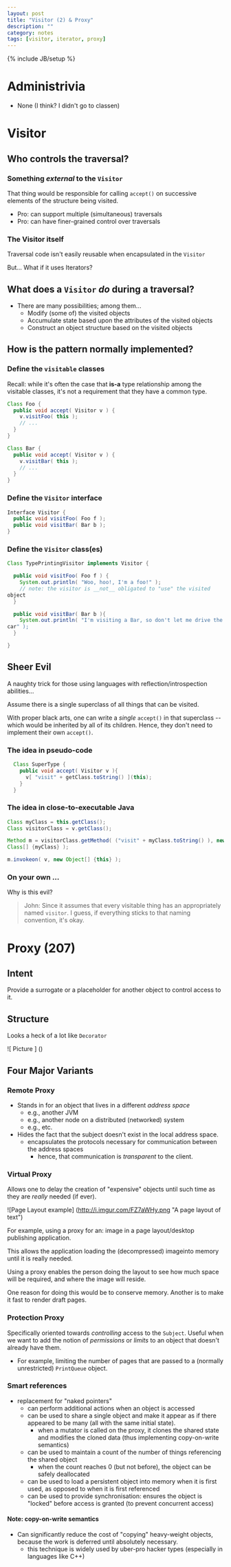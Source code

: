 ```yaml
---
layout: post
title: "Visitor (2) & Proxy"
description: ""
category: notes
tags: [visitor, iterator, proxy]
---
```

{% include JB/setup %}

# Administrivia 

* None (I think? I didn't go to classen)

# Visitor

## Who controls the traversal?

###  Something *external* to the `Visitor`

That thing would be responsible for calling `accept()` on
    successive elements of the structure being visited. 

* Pro: can support multiple (simultaneous) traversals
* Pro: can have finer-grained control over traversals

### The Visitor itself

Traversal code isn't easily reusable when encapsulated in the `Visitor`

But... What if it uses Iterators? 

## What does a `Visitor` *do* during a traversal?

* There are many possibilities; among them...
  - Modify (some of) the visited objects
  - Accumulate state based upon the attributes of the visited objects
  - Construct an object structure based on the visited objects

## How is the pattern normally implemented? 

### Define the `visitable` classes

Recall: while it's often the case that __is-a__ type relationship among
the visitable classes, it's not a requirement that they have a common
type.

``` java
Class Foo {
  public void accept( Visitor v ) {
    v.visitFoo( this );
    // ...
  }
}

Class Bar {
  public void accept( Visitor v ) {
    v.visitBar( this );
    // ...
  }
}
```

### Define the `Visitor` interface

``` java
Interface Visitor {
  public void visitFoo( Foo f );
  public void visitBar( Bar b );
}
```

### Define the `Visitor` class(es)

``` java
Class TypePrintingVisitor implements Visitor {

  public void visitFoo( Foo f ) {
    System.out.println( "Woo, hoo!, I'm a foo!" );
    // note: the visitor is __not__ obligated to "use" the visited
object
  }

  public void visitBar( Bar b ){
    System.out.println( "I'm visiting a Bar, so don't let me drive the
car" );
  }

}
```

## Sheer Evil

A naughty trick for those using languages with reflection/introspection
abilities... 

Assume there is a single superclass of all things that can be visited. 

With proper black arts, one can write a *single* `accept()` in that
superclass -- which would be inherited by all of its children. Hence,
they don't need to implement their own `accept()`. 

### The idea in pseudo-code

``` java 
  Class SuperType {
    public void accept( Visitor v ){
      v[ "visit" + getClass.toString() ](this);
    }
  }
```

### The idea in close-to-executable Java

``` java
Class myClass = this.getClass();
Class visitorClass = v.getClass();

Method m = visitorClass.getMethod( ("visit" + myClass.toString() ), new
Class[] {myClass} );

m.invokeon( v, new Object[] {this} );
```

### On your own ...

Why is this evil? 

> John: Since it assumes that every visitable thing has an appropriately
> named `visitor`. I guess, if everything sticks to that naming
> convention, it's okay. 

# Proxy (207)

## Intent

Provide a surrogate or a placeholder for another object to control
access to it. 

## Structure

Looks a heck of a lot like `Decorator`

![ Picture ] ()

## Four Major Variants

### Remote Proxy

* Stands in for an object that lives in a different *address space* 
  - e.g., another JVM
  - e.g., another node on a distributed (networked) system
  - e.g., etc.
* Hides the fact that the subject doesn't exist in the local address
  space.
  - encapsulates the protocols necessary for communication between the
    address spaces
    * hence, that communication is *transparent* to the client. 

### Virtual Proxy

Allows one to delay the creation of "expensive" objects until such time
as they are *really* needed (if ever).

![Page Layout example] (http://i.imgur.com/FZ7aWHy.png "A page layout of text")

For example, using a proxy for an: image in a page layout/desktop
publishing application.

This allows the application loading the (decompressed) imageinto memory
until it is really needed. 

Using a proxy enables the person doing the layout to see how much space
will be required, and where the image will reside. 

One reason for doing this would be to conserve memory. Another is to
make it fast to render draft pages.

### Protection Proxy

Specifically oriented towards *controlling* access to the `Subject`.
Useful when we want to add the notion of *permissions* or *limits* to an
object that doesn't already have them.

* For example, limiting the number of pages that are passed to a
  (normally unrestricted) `PrintQueue` object. 

### Smart references

* replacement for "naked pointers"
  - can perform additional actions when an object is accessed
  - can be used to share a single object and make it appear as if there
    appeared to be many (all with the same initial state).
    * when a mutator is called on the proxy, it clones the shared state
      and modifies the cloned data (thus implementing copy-on-write
semantics)
  - can be used to maintain a count of the number of things referencing
    the shared object
    * when the count reaches 0 (but not before), the object can be
      safely deallocated
  - can be used to load a persistent object into memory when it is first
    used, as opposed to when it is first referenced
  - can be used to provide synchronisation: ensures the object is
    "locked" before access is granted (to prevent concurrent access) 

#### Note: copy-on-write semantics

* Can significantly reduce the cost of "copying" heavy-weight objects,
because the work is deferred until absolutely necessary. 
  - this technique is widely used by uber-pro hacker types (especially
    in languages like C++)
  
